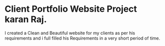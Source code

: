 # Client Portfolio Website Project karan Raj.

I created a Clean and Beautiful website for my clients
 as per his requirements and i full filled his Requirements
 in a very short period of time.
